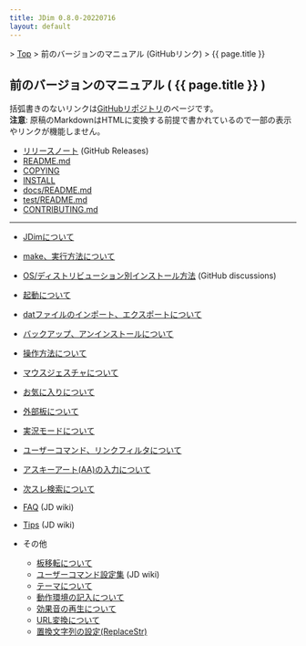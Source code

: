 ```yaml
---
title: JDim 0.8.0-20220716
layout: default
---
```

<!-- SPDX-License-Identifier: FSFAP OR GPL-2.0-or-later -->

&gt; [Top](../) &gt; 前のバージョンのマニュアル (GitHubリンク) &gt; {{ page.title }}


## 前のバージョンのマニュアル ( {{ page.title }} )

括弧書きのないリンクは[GitHubリポジトリ][gh]のページです。<br>
**注意**: 原稿のMarkdownはHTMLに変換する前提で書かれているので一部の表示やリンクが機能しません。

- [リリースノート][release-note] (GitHub Releases)
- [README.md][readme]
- [COPYING][copying]
- [INSTALL][install]
- [docs/README.md][docs-readme]
- [test/README.md][test-readme]
- [CONTRIBUTING.md][contributing]

---

- [JDimについて][about]
- [make、実行方法について][make]
- [OS/ディストリビューション別インストール方法][dis592] (GitHub discussions)
- [起動について][start]
- [datファイルのインポート、エクスポートについて][dat]
- [バックアップ、アンインストールについて][backup]

- [操作方法について][operation]
- [マウスジェスチャについて][mouse]

- [お気に入りについて][favorite]
- [外部板について][external]
- [実況モードについて][live]
- [ユーザーコマンド、リンクフィルタについて][usrcmd]
- [アスキーアート(AA)の入力について][asciiart]
- [次スレ検索について][next]

- [FAQ][jdwiki-faq] (JD wiki)
- [Tips][jdwiki-tips] (JD wiki)
- その他
  - [板移転について][move]
  - [ユーザーコマンド設定集][jdwiki-usrcmd] (JD wiki)
  - [テーマについて][skin]
  - [動作環境の記入について][environment]
  - [効果音の再生について][sound]
  - [URL変換について][urlreplace]
  - [置換文字列の設定(ReplaceStr)][replacestr]

[gh]: https://github.com/JDimproved/JDim/tree/JDim-v0.8.0

[release-note]: https://github.com/JDimproved/JDim/releases/tag/JDim-v0.8.0
[readme]: https://github.com/JDimproved/JDim/blob/JDim-v0.8.0/README.md
[copying]: https://github.com/JDimproved/JDim/blob/JDim-v0.8.0/COPYING
[install]: https://github.com/JDimproved/JDim/blob/JDim-v0.8.0/INSTALL
[docs-readme]: https://github.com/JDimproved/JDim/blob/JDim-v0.8.0/docs/README.md
[test-readme]: https://github.com/JDimproved/JDim/blob/JDim-v0.8.0/test/README.md
[contributing]: https://github.com/JDimproved/JDim/blob/JDim-v0.8.0/CONTRIBUTING.md

[about]: https://github.com/JDimproved/JDim/blob/JDim-v0.8.0/docs/manual/about.md
[make]: https://github.com/JDimproved/JDim/blob/JDim-v0.8.0/docs/manual/make.md
[dis592]: https://github.com/JDimproved/JDim/discussions/592
[start]: https://github.com/JDimproved/JDim/blob/JDim-v0.8.0/docs/manual/start.md
[dat]: https://github.com/JDimproved/JDim/blob/JDim-v0.8.0/docs/manual/dat.md
[backup]: https://github.com/JDimproved/JDim/blob/JDim-v0.8.0/docs/manual/backup.md

[operation]: https://github.com/JDimproved/JDim/blob/JDim-v0.8.0/docs/manual/operation.md
[mouse]: https://github.com/JDimproved/JDim/blob/JDim-v0.8.0/docs/manual/mouse.md

[favorite]: https://github.com/JDimproved/JDim/blob/JDim-v0.8.0/docs/manual/favorite.md
[external]: https://github.com/JDimproved/JDim/blob/JDim-v0.8.0/docs/manual/external.md
[live]: https://github.com/JDimproved/JDim/blob/JDim-v0.8.0/docs/manual/live.md
[usrcmd]: https://github.com/JDimproved/JDim/blob/JDim-v0.8.0/docs/manual/usrcmd.md
[asciiart]: https://github.com/JDimproved/JDim/blob/JDim-v0.8.0/docs/manual/asciiart.md
[next]: https://github.com/JDimproved/JDim/blob/JDim-v0.8.0/docs/manual/next.md

[jdwiki-faq]: https://ja.osdn.net/projects/jd4linux/wiki/FAQ
[jdwiki-tips]: https://ja.osdn.net/projects/jd4linux/wiki/Tips
[move]: https://github.com/JDimproved/JDim/blob/JDim-v0.8.0/docs/manual/move.md
[jdwiki-usrcmd]: https://ja.osdn.net/projects/jd4linux/wiki/%E3%83%A6%E3%83%BC%E3%82%B6%E3%83%BC%E3%82%B3%E3%83%9E%E3%83%B3%E3%83%89%E8%A8%AD%E5%AE%9A%E9%9B%86
[skin]: https://github.com/JDimproved/JDim/blob/JDim-v0.8.0/docs/manual/skin.md
[environment]: https://github.com/JDimproved/JDim/blob/JDim-v0.8.0/docs/manual/environment.md
[sound]: https://github.com/JDimproved/JDim/blob/JDim-v0.8.0/docs/manual/sound.md
[urlreplace]: https://github.com/JDimproved/JDim/blob/JDim-v0.8.0/docs/manual/urlreplace.md
[replacestr]: https://github.com/JDimproved/JDim/blob/JDim-v0.8.0/docs/manual/replacestr.md
